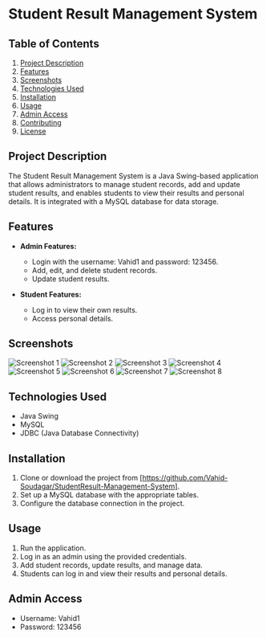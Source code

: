 # Student Result Management System

## Table of Contents
1. [Project Description](#project-description)
2. [Features](#features)
3. [Screenshots](#screenshots)
4. [Technologies Used](#technologies-used)
5. [Installation](#installation)
6. [Usage](#usage)
7. [Admin Access](#admin-access)
8. [Contributing](#contributing)
9. [License](#license)

## Project Description
The Student Result Management System is a Java Swing-based application that allows administrators to manage student records, add and update student results, and enables students to view their results and personal details. It is integrated with a MySQL database for data storage.

## Features
- **Admin Features:**
  - Login with the username: Vahid1 and password: 123456.
  - Add, edit, and delete student records.
  - Update student results.
  
- **Student Features:**
  - Log in to view their own results.
  - Access personal details.

## Screenshots
![Screenshot 1](https://drive.google.com/file/d/1IxXzjXHZA5iyCuHBW6LBuqEsVdzf6Ers/view?usp=sharing)
![Screenshot 2](https://drive.google.com/file/d/1JXx28UVhRE2YgecBhMY9djAN5O2eX97k/view?usp=sharing)
![Screenshot 3](https://drive.google.com/file/d/1ZNaeKlxTFwiCGeFEM4x_wCq4EHrR19PC/view?usp=sharing)
![Screenshot 4](https://drive.google.com/file/d/1lhCi3o011ygaUs5OQYp46p8Is6appYaS/view?usp=sharing)
![Screenshot 5](https://drive.google.com/file/d/1z_LbeFkvnkdK6kGIb8SwYcGMXPCu6woD/view?usp=sharing)
![Screenshot 6](https://drive.google.com/file/d/1Rxt06v4mSB4-dAZznpTD3jSzUmGBT_Di/view?usp=sharing)
![Screenshot 7](https://drive.google.com/file/d/1ZowhRwEoNVjgiMccSGAnzBNuJz7LySgO/view?usp=sharing)
![Screenshot 8](https://drive.google.com/file/d/1gkCTblczVQjSzt4sXhEy_fyJveIObYgK/view?usp=sharing)

## Technologies Used
- Java Swing
- MySQL
- JDBC (Java Database Connectivity)

## Installation
1. Clone or download the project from [https://github.com/Vahid-Soudagar/StudentResult-Management-System].
2. Set up a MySQL database with the appropriate tables.
3. Configure the database connection in the project.

## Usage
1. Run the application.
2. Log in as an admin using the provided credentials.
3. Add student records, update results, and manage data.
4. Students can log in and view their results and personal details.

## Admin Access
- Username: Vahid1
- Password: 123456
